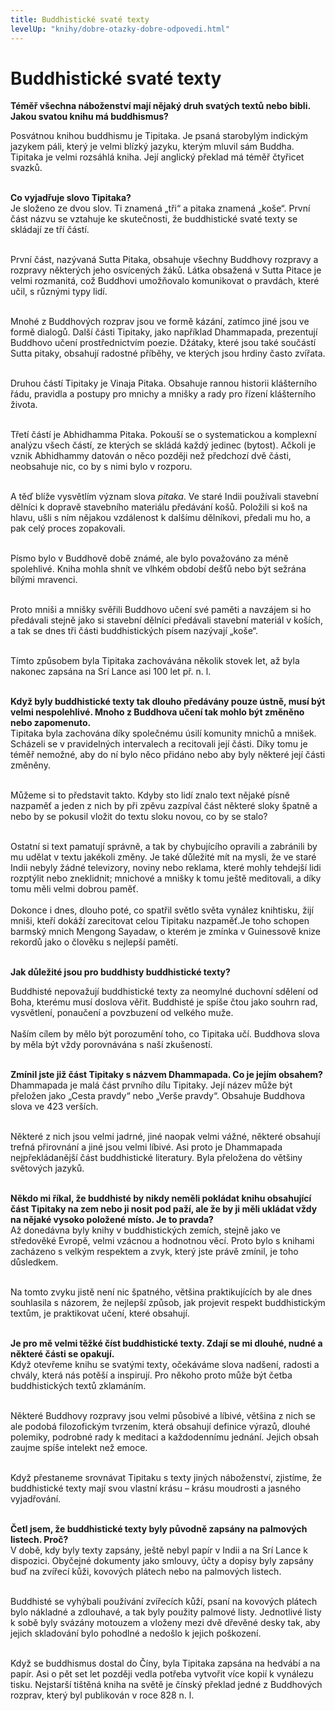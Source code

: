 ```yaml
---
title: Buddhistické svaté texty
levelUp: "knihy/dobre-otazky-dobre-odpovedi.html"
---
```


# Buddhistické svaté texty

<b>Téměř všechna náboženství mají nějaký druh svatých textů nebo bibli. Jakou svatou knihu má buddhismus?</b><br>

Posvátnou knihou buddhismu je Tipitaka. Je psaná starobylým indickým
jazykem páli, který je velmi blízký jazyku, kterým mluvil sám Buddha.
Tipitaka je velmi rozsáhlá kniha. Její anglický překlad má téměř čtyřicet svazků.<br><br>

<b>Co vyjadřuje slovo Tipitaka?</b><br>
Je složeno ze dvou slov. Ti znamená „tři“ a pitaka znamená „koše“. První část názvu se vztahuje ke skutečnosti, že buddhistické svaté texty se skládají ze tří částí. <br><br>

První část, nazývaná Sutta Pitaka, obsahuje všechny Buddhovy rozpravy a rozpravy některých jeho osvícených žáků. Látka obsažená v Sutta Pitace je velmi rozmanitá, což Buddhovi umožňovalo komunikovat o pravdách, které učil, s různými typy lidí.<br><br>

Mnohé z Buddhových rozprav jsou ve formě kázání, zatímco jiné jsou ve formě dialogů. Další části Tipitaky, jako například Dhammapada, prezentují Buddhovo učení prostřednictvím poezie. Džátaky, které jsou také součástí Sutta pitaky, obsahují radostné příběhy, ve kterých jsou hrdiny často zvířata.<br><br>

Druhou částí Tipitaky je Vinaja Pitaka. Obsahuje rannou historii klášterního řádu, pravidla a postupy pro mnichy a mnišky a rady pro řízení klášterního života.<br><br>

Třetí částí je Abhidhamma Pitaka. Pokouší se o systematickou a komplexní analýzu všech částí, ze kterých se skládá každý jedinec (bytost). Ačkoli je vznik Abhidhammy datován o něco později než předchozí dvě části, neobsahuje nic, co by s nimi bylo v rozporu.<br><br>

A těď blíže vysvětlím význam slova <i>pitaka</i>. Ve staré Indii používali stavební dělníci k dopravě stavebního materiálu předávání košů. Položili si koš na hlavu, ušli s ním nějakou vzdálenost k dalšímu dělníkovi, předali mu ho, a pak celý proces zopakovali.<br><br>

Písmo bylo v Buddhově době známé, ale bylo považováno za méně spolehlivé. Kniha mohla shnít ve vlhkém období dešťů nebo být sežrána bílými mravenci. <br><br>

Proto mniši a mnišky svěřili Buddhovo učení své paměti a navzájem si ho předávali stejně jako si stavební dělníci předávali stavební materiál v koších, a tak se dnes tři části buddhistických písem nazývají „koše“. <br><br>

Tímto způsobem byla Tipitaka zachovávána několik stovek let, až byla nakonec zapsána na Srí Lance asi 100 let př. n. l.<br><br>

<b>Když byly buddhistické texty tak dlouho předávány pouze ústně,
musí být velmi nespolehlivé. Mnoho z Buddhova učení tak mohlo být
změněno nebo zapomenuto.</b><br>
Tipitaka byla zachována díky společnému úsilí komunity mnichů a mnišek.
Scházeli se v pravidelných intervalech a recitovali její části. Díky tomu je téměř nemožné, aby do ní bylo něco přidáno nebo aby byly některé její části změněny.<br><br>

Můžeme si to představit takto. Kdyby sto lidí znalo text
nějaké písně nazpaměť a jeden z nich by při zpěvu zazpíval část některé sloky špatně a nebo by se pokusil vložit do textu sloku novou, co by se stalo?<br><br>

Ostatní si text pamatují správně, a tak by chybujícího opravili
a zabránili by mu udělat v textu jakékoli změny. Je také důležité mít na mysli, že ve staré Indii nebyly žádné televizory, noviny nebo reklama, které mohly tehdejší lidi rozptýlit nebo zneklidnit; mnichové a mnišky k tomu ještě meditovali, a díky tomu měli velmi dobrou paměť.
<br><br>
Dokonce i dnes, dlouho poté, co spatřil světlo světa vynález knihtisku, žijí mniši, kteří dokáží zarecitovat celou Tipitaku nazpaměť.Je toho schopen barmský mnich Mengong Sayadaw, o kterém je zmínka v Guinessově knize rekordů jako
o člověku s nejlepší pamětí.<br><br>

<b>Jak důležité jsou pro buddhisty buddhistické texty?</b><br>

Buddhisté nepovažují buddhistické texty za neomylné duchovní sdělení
od Boha, kterému musí doslova věřit. Buddhisté je spíše čtou jako souhrn rad, vysvětlení, ponaučení a povzbuzení od velkého muže.
<br><br>
Naším cílem by mělo být porozumění toho, co Tipitaka učí. Buddhova slova by měla být vždy porovnávána s naší zkušeností.<br><br>

<b> Zmínil jste již část Tipitaky s názvem Dhammapada. Co je jejím obsahem?</b><br>
Dhammapada je malá část prvního dílu Tipitaky. Její název může být přeložen jako „Cesta pravdy“ nebo „Verše pravdy“. Obsahuje Buddhova slova ve 423 verších.<br><br>

Některé z nich jsou velmi jadrné, jiné naopak velmi vážné, některé obsahují trefná přirovnání a jiné jsou velmi líbivé. Asi proto je
Dhammapada nejpřekládanější část buddhistické literatury. Byla přeložena do většiny světových jazyků.<br><br>

<b> Někdo mi říkal, že buddhisté by nikdy neměli pokládat knihu obsahující část Tipitaky na zem nebo ji nosit pod paží, ale že by ji měli ukládat vždy na nějaké vysoko položené místo. Je to pravda?</b><br>
Až donedávna byly knihy v buddhistických zemích, stejně jako ve středověké Evropě, velmi vzácnou a hodnotnou věcí. Proto bylo s knihami
zacházeno s velkým respektem a zvyk, který jste právě zmínil, je toho důsledkem.<br><br>

Na tomto zvyku jistě není nic špatného, většina praktikujících
by ale dnes souhlasila s názorem, že nejlepší způsob, jak projevit respekt buddhistickým textům, je praktikovat učení, které obsahují.<br><br>

<b>Je pro mě velmi těžké číst buddhistické texty. Zdají se mi dlouhé,
nudné a některé části se opakují. </b><br>
Když otevřeme knihu se svatými texty, očekáváme slova nadšení, radosti
a chvály, která nás potěší a inspirují. Pro někoho proto může být četba
buddhistických textů zklamáním.<br><br>

Některé Buddhovy rozpravy jsou velmi působivé a líbivé, většina z nich se ale podobá filozofickým tvrzením, která obsahují definice výrazů, dlouhé polemiky, podrobné rady k meditaci a každodennímu jednání. Jejich obsah zaujme spíše intelekt než emoce.<br><br>

Když přestaneme srovnávat Tipitaku s texty jiných náboženství, zjistíme, že buddhistické texty mají svou vlastní krásu – krásu moudrosti a jasného vyjadřování.<br><br>

<b>Četl jsem, že buddhistické texty byly původně zapsány na palmových
listech. Proč?</b><br>
V době, kdy byly texty zapsány, ještě nebyl papír v Indii a na Srí Lance k dispozici. Obyčejné dokumenty jako smlouvy, účty a dopisy byly zapsány buď na zvířecí kůži, kovových plátech nebo na palmových listech. <br><br>

Buddhisté se vyhýbali používání zvířecích kůží, psaní na kovových plátech bylo nákladné a zdlouhavé, a tak byly použity palmové listy. Jednotlivé listy k sobě byly svázány motouzem a vloženy mezi dvě dřevěné desky tak, aby jejich skladování bylo pohodlné a nedošlo k jejich poškození. <br><br>

Když se buddhismus dostal do Číny, byla Tipitaka zapsána na hedvábí a na papír. Asi o pět set let později vedla potřeba vytvořit více kopií k vynálezu tisku. Nejstarší tištěná kniha na světě je čínský překlad jedné z Buddhových rozprav, který byl publikován v roce 828 n. l.

